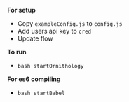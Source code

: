 **For setup**

 - Copy `exampleConfig.js` to `config.js`
 - Add users api key to `cred`
 - Update flow

**To run**

 - `bash startOrnithology`

**For es6 compiling**

 - `bash startBabel`
